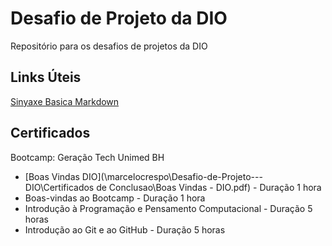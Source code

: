 # Desafio de Projeto da DIO
Repositório para os desafios de projetos da DIO

## Links Úteis
[Sinyaxe Basica Markdown](https://www.markdownguide.org/basic-syntax/)

## Certificados
Bootcamp: Geração Tech Unimed BH

 * [Boas Vindas DIO](\\marcelocrespo\Desafio-de-Projeto---DIO\Certificados de Conclusao\Boas Vindas - DIO.pdf) - Duração 1 hora
 * Boas-vindas ao Bootcamp - Duração 1 hora
 * Introdução à Programação e Pensamento Computacional - Duração 5 horas
 * Introdução ao Git e ao GitHub - Duração 5 horas
